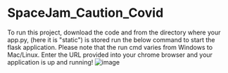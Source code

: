 # SpaceJam_Caution_Covid

To run this project, download the code and from the directory where your app.py, (here it is "static") is stored run the below command to start the flask application. Please note that the run cmd varies from Windows to Mac/Linux. Enter the URL provided into your chrome browser and your application is up and running! ![image](https://user-images.githubusercontent.com/60822709/109406727-84d24380-79a1-11eb-9c1f-f9a4eb377517.png)

 
